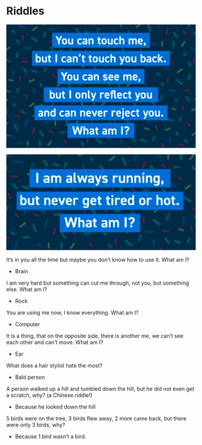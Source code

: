 # Riddles

![Riddle 1](/images/riddles-1.jpg "Riddle 1")

![Riddle 2](/images/riddles-2.jpg "Riddle 2")

It’s in you all the time but maybe you don’t know how to use it.
What am I?
* Brain

I am very hard but something can cut me through, not you, but something else. What am I?
* Rock

You are using me now, I know everything. What am I?
* Computer

It is a thing, that on the opposite side, there is another me, we can’t see each other and can’t move. What am I?
* Ear

What does a hair stylist hate the most?
* Bald person

A person walked up a hill and tumbled down the hill, but he did not even get a scratch, why? (a Chinese riddle!)
* Because he looked down the hill

5 birds were on the tree, 3 birds flew away, 2 more came back, but there were only 3 birds, why?
* Because 1 bird wasn’t a bird.
